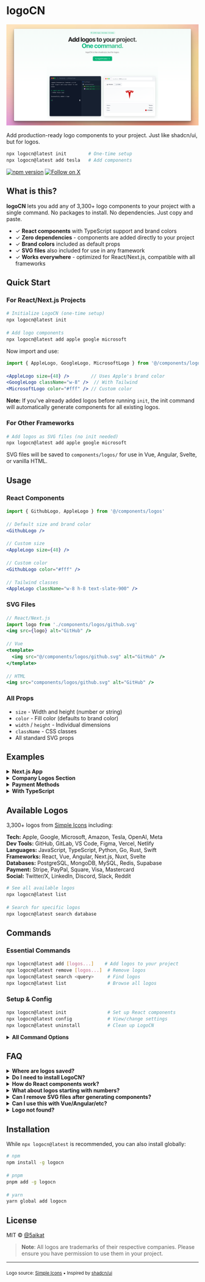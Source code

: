 # logoCN

![logoCN - Add logo components to your project with a single command](https://raw.githubusercontent.com/shokks/logocn/main/public/opengraph.png)

Add production-ready logo components to your project. Just like shadcn/ui, but for logos.

```bash
npx logocn@latest init        # One-time setup
npx logocn@latest add tesla   # Add components
```

[![npm version](https://img.shields.io/npm/v/logocn.svg)](https://www.npmjs.com/package/logocn)
[![Follow on X](https://img.shields.io/twitter/follow/5aikat?style=social)](https://x.com/5aikat)

## What is this?

**logoCN** lets you add any of 3,300+ logo components to your project with a single command. No packages to install. No dependencies. Just copy and paste.

- ✓ **React components** with TypeScript support and brand colors
- ✓ **Zero dependencies** - components are added directly to your project
- ✓ **Brand colors** included as default props
- ✓ **SVG files** also included for use in any framework
- ✓ **Works everywhere** - optimized for React/Next.js, compatible with all frameworks

## Quick Start

### For React/Next.js Projects

```bash
# Initialize LogoCN (one-time setup)
npx logocn@latest init

# Add logo components
npx logocn@latest add apple google microsoft
```

Now import and use:

```jsx
import { AppleLogo, GoogleLogo, MicrosoftLogo } from '@/components/logos'

<AppleLogo size={48} />        // Uses Apple's brand color
<GoogleLogo className="w-8" />  // With Tailwind
<MicrosoftLogo color="#fff" /> // Custom color
```

**Note:** If you've already added logos before running `init`, the init command will automatically generate components for all existing logos.

### For Other Frameworks

```bash
# Add logos as SVG files (no init needed)
npx logocn@latest add apple google microsoft
```

SVG files will be saved to `components/logos/` for use in Vue, Angular, Svelte, or vanilla HTML.

## Usage

### React Components

```jsx
import { GithubLogo, AppleLogo } from '@/components/logos'

// Default size and brand color
<GithubLogo />

// Custom size
<AppleLogo size={48} />

// Custom color
<GithubLogo color="#fff" />

// Tailwind classes
<AppleLogo className="w-8 h-8 text-slate-900" />
```

### SVG Files

```jsx
// React/Next.js
import logo from './components/logos/github.svg'
<img src={logo} alt="GitHub" />

// Vue
<template>
  <img src="@/components/logos/github.svg" alt="GitHub" />
</template>

// HTML
<img src="components/logos/github.svg" alt="GitHub" />
```

### All Props

- `size` - Width and height (number or string)
- `color` - Fill color (defaults to brand color)
- `width` / `height` - Individual dimensions
- `className` - CSS classes
- All standard SVG props

## Examples

<details>
<summary><strong>Next.js App</strong></summary>

```bash
# Initialize and add logos
npx logocn@latest init
npx logocn@latest add github twitter linkedin
```

```jsx
// app/page.tsx
import { GithubLogo, TwitterLogo, LinkedinLogo } from '@/components/logos'

export default function Home() {
  return (
    <footer className="flex gap-4">
      <GithubLogo size={20} />      {/* GitHub's brand color */}
      <TwitterLogo size={20} />      {/* Twitter's brand color */}
      <LinkedinLogo size={20} />     {/* LinkedIn's brand color */}
    </footer>
  )
}
```
</details>

<details>
<summary><strong>Company Logos Section</strong></summary>

```jsx
import { AppleLogo, GoogleLogo, MicrosoftLogo } from '@/components/logos'

const companies = [
  { name: 'Apple', Logo: AppleLogo },
  { name: 'Google', Logo: GoogleLogo },
  { name: 'Microsoft', Logo: MicrosoftLogo },
]

export function TrustedBy() {
  return (
    <div className="flex gap-12 items-center opacity-60">
      {companies.map(({ name, Logo }) => (
        <Logo key={name} size={48} />
      ))}
    </div>
  )
}
```
</details>

<details>
<summary><strong>Payment Methods</strong></summary>

```jsx
import { VisaLogo, MastercardLogo, PaypalLogo } from '@/components/logos'

export function PaymentMethods() {
  return (
    <>
      <VisaLogo size={40} />
      <MastercardLogo size={40} />
      <PaypalLogo size={40} />
    </>
  )
}
```
</details>

<details>
<summary><strong>With TypeScript</strong></summary>

```tsx
import { type FC } from 'react'
import { GithubLogo, LinkedinLogo } from '@/components/logos'

const logoMap = {
  github: GithubLogo,
  linkedin: LinkedinLogo,
} as const

interface SocialLinkProps {
  platform: keyof typeof logoMap
  size?: number
}

export const SocialLink: FC<SocialLinkProps> = ({ platform, size = 24 }) => {
  const Logo = logoMap[platform]
  return <Logo size={size} />
}
```
</details>

## Available Logos

3,300+ logos from [Simple Icons](https://simpleicons.org) including:

**Tech:** Apple, Google, Microsoft, Amazon, Tesla, OpenAI, Meta  
**Dev Tools:** GitHub, GitLab, VS Code, Figma, Vercel, Netlify  
**Languages:** JavaScript, TypeScript, Python, Go, Rust, Swift  
**Frameworks:** React, Vue, Angular, Next.js, Nuxt, Svelte  
**Databases:** PostgreSQL, MongoDB, MySQL, Redis, Supabase  
**Payment:** Stripe, PayPal, Square, Visa, Mastercard  
**Social:** Twitter/X, LinkedIn, Discord, Slack, Reddit  

```bash
# See all available logos
npx logocn@latest list

# Search for specific logos
npx logocn@latest search database
```

## Commands

### Essential Commands

```bash
npx logocn@latest add [logos...]    # Add logos to your project
npx logocn@latest remove [logos...]  # Remove logos
npx logocn@latest search <query>     # Find logos
npx logocn@latest list               # Browse all logos
```

### Setup & Config

```bash
npx logocn@latest init               # Set up React components
npx logocn@latest config             # View/change settings
npx logocn@latest uninstall          # Clean up LogoCN
```

<details>
<summary><strong>All Command Options</strong></summary>

#### `init`
```bash
logocn init --force           # Reinitialize
logocn init --skip-install    # Skip dependency installation
logocn init --yes            # Accept all defaults
```

#### `add`
```bash
logocn add tesla              # Add single logo
logocn add apple google       # Add multiple
logocn add                    # Interactive mode
logocn add tesla --keep-svgs  # Keep SVG files after generating components
```

#### `config`
```bash
logocn config --list                    # Show all settings
logocn config --get logoDirectory       # Get specific value
logocn config --set dir=./public/logos  # Change directory
logocn config --set keepSvgs=false      # Remove SVGs after component generation
logocn config --reset                   # Reset to defaults
```

#### `list`
```bash
logocn list --page 2          # View specific page
logocn list --search meta     # Filter results
```

#### `uninstall`
```bash
logocn uninstall --yes        # Skip confirmation
logocn uninstall --keep-logos # Keep SVG files
```
</details>

## FAQ

<details>
<summary><strong>Where are logos saved?</strong></summary>

By default in `components/logos/`. Run `logocn init` to auto-detect the best location for your framework, or use `logocn config --set dir=./your/path` to customize.
</details>

<details>
<summary><strong>Do I need to install LogoCN?</strong></summary>

No! Just use `npx logocn@latest`. If you prefer, you can install globally with `npm i -g logocn`.
</details>

<details>
<summary><strong>How do React components work?</strong></summary>

Run `logocn init` once to enable component generation. After that, every logo you add creates a ready-to-use React component with TypeScript types and brand colors built in.

If you've already added logos before initialization, `init` will generate components for all existing logos automatically.
</details>

<details>
<summary><strong>What about logos starting with numbers?</strong></summary>

Logos like "1password" become `Lcn1passwordLogo` components (prefixed with "Lcn") to be valid JavaScript identifiers.
</details>

<details>
<summary><strong>Can I remove SVG files after generating components?</strong></summary>

Yes! By default, LogoCN removes the original SVG files after generating React components to save space. The components contain all the SVG data inline. You can control this behavior:

- During init: You'll be asked if you want to keep original SVG files
- Via config: `logocn config --set keepSvgs=true` to keep SVGs
- Per command: `logocn add tesla --keep-svgs` to keep SVGs for that operation

This helps reduce bundle size since the component already contains the full SVG.
</details>

<details>
<summary><strong>Can I use this with Vue/Angular/etc?</strong></summary>

Yes! While LogoCN is optimized for React/Next.js component generation, it also saves standard SVG files that work in any framework. Simply skip the `init` step and use `add` to get SVG files directly.
</details>

<details>
<summary><strong>Logo not found?</strong></summary>

Try: `logocn search [partial-name]` to find the exact name, or `logocn update` to refresh the logo cache.
</details>

## Installation

While `npx logocn@latest` is recommended, you can also install globally:

```bash
# npm
npm install -g logocn

# pnpm  
pnpm add -g logocn

# yarn
yarn global add logocn
```

## License

MIT © [@5aikat](https://x.com/5aikat)

> **Note**: All logos are trademarks of their respective companies. Please ensure you have permission to use them in your project.

---

<sub>Logo source: [Simple Icons](https://simpleicons.org) • Inspired by [shadcn/ui](https://ui.shadcn.com)</sub>
